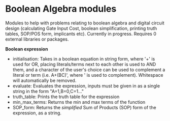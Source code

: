# Boolean Algebra modules
Modules to help with problems relating to boolean algebra and digital circuit design (calculating Gate Input Cost, boolean simplification, printing truth tables, SOP/POS form, implicants etc). Currently in progress. Requires 0 external libraries or packages. 

**Boolean expression**
- initialisation: Takes in a boolean equation in string form, where '+' is used for OR, placing literals/terms next to each other is used to AND them, and a character of the user's choice can be used to complement a literal or term (i.e. A+(BC)', where ' is used to complement). Whitespace will automatically be removed. 
- evaluate: Evaluates the expression, inputs must be given in as a single string in the form "A=1,B=0,C=1..."
- truth_table: Prints the truth table for the expression
- min_max_terms: Returns the min and max terms of the function
- SOP_form: Returns the *simplified* Sum of Products (SOP) form of the expression, as a string. 
